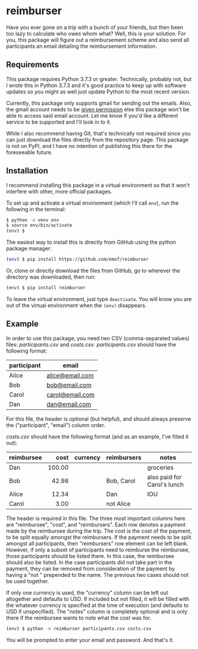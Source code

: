 # reimburser

Have you ever gone on a trip with a bunch of your friends, but then been too
lazy to calculate who owes whom what? Well, this is your solution. For you,
this package will figure out a reimbursement scheme and also send all
participants an email detailing the reimbursement information.

## Requirements

This package requires Python 3.7.3 or greater. Technically, probably not, but I
wrote this in Python 3.7.3 and it's good practice to keep up with software
updates so you might as well just update Python to the most recent version.

Currently, this package only supports gmail for sending out the emails. Also,
the gmail account needs to be
[given permission](https://support.google.com/accounts/answer/6010255?hl=en)
else this package won't be able to access said email account.
Let me know if you'd like a different service to be supported and I'll look in
to it.

While I also recommend having Git, that's technically not required since you can
just download the files directly from the repository page. This package is not
on PyPI, and I have no intention of publishing this there for the foreseeable
future.

## Installation

I recommend installing this package in a virtual environment so that it won't
interfere with other, more official packages.

To set up and activate a virtual environment (which I'll call `env`), run the
following in the terminal:

```sh
$ python -m venv env
$ source env/bin/activate
(env) $
```

The easiest way to install this is directly from GitHub using the python package
manager:

```sh
(env) $ pip install https://github.com/emof/reimburser
```

Or, clone or directly download the files from GitHub, go to wherever the 
directory was downloaded, then run:

```sh
(env) $ pip install reimburser
```

To leave the virtual environment, just type `deactivate`. You will know you are
out of the virtual environment when the `(env)` disappears.

## Example

In order to use this package, you need two CSV (comma-separated values) files:
*participants.csv* and *costs.csv*. *participants.csv* should have the
following format:

| participant | email |
| ----------- | ----- |
| Alice | alice@email.com |
| Bob | bob@email.com |
| Carol | carol@email.com |
| Dan | dan@email.com |

For this file, the header is optional (but helpful), and should always preserve
the ("participant", "email") column order.

*costs.csv* should have the following format (and as an example, I've filled it
out):

| reimbursee | cost | currency | reimbursers | notes |
| ---------- | ---: | -------- | ----------- | ----- |
| Dan | 100.00 | | | groceries |
| Bob |  42.98 | | Bob, Carol | also paid for Carol's lunch |
| Alice | 12.34 | | Dan | IOU |
| Carol |  3.00 | | not Alice |

The header is required in this file. The three most important columns here are
"reimbursee", "cost", and "reimbursers". Each row denotes a payment made by the
reimbursee during the trip. The cost is the cost of the payment, to be split
equally amongst the reimbursers. If the payment needs to be split amongst all
participants, then "reimbursers" row element can be left blank. However, if
only a subset of participants need to reimburse the reimbursee, those
participants should be listed there. In this case, the reimbursee should also
be listed. In the case participants did not take part in the payment, they can
be removed from consideration of the payment by having a "not " prepended to
the name. The previous two cases should not be used together.

If only one currency is used, the "currency" column can be
left out altogether and defaults to USD. If included but not filled, it will be
filled with the whatever currency is specified at the time of execution (and
defaults to USD if unspecified). The "notes" column is completely optional and
is only there if the reimbursee wants to note what the cost was for.

```sh
(env) $ python -m reimburser participants.csv costs.csv
```

You will be prompted to enter your email and password. And that's it.
